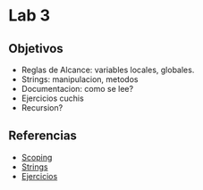# Lab 3

## Objetivos

- Reglas de Alcance: variables locales, globales.
- Strings: manipulacion, metodos
- Documentacion: como se lee?
- Ejercicios cuchis
- Recursion?

## Referencias

- [Scoping](https://en.cppreference.com/w/c/language/scope.html)
- [Strings](https://cplusplus.com/reference/string/string/)
- [Ejercicios](https://www.geeksforgeeks.org/dsa/top-50-string-coding-problems-for-interviews/)
